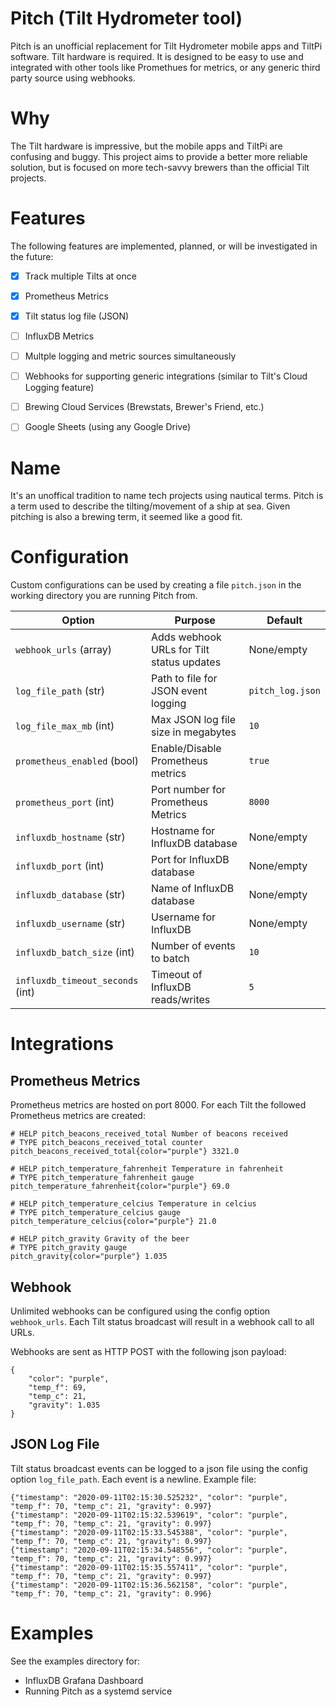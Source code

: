 # Pitch (Tilt Hydrometer tool)

Pitch is an unofficial replacement for Tilt Hydrometer mobile apps and TiltPi software.  Tilt hardware is required.  It is designed to be easy to use and integrated with other tools like Promethues for metrics, or any generic third party source using webhooks.

# Why

The Tilt hardware is impressive, but the mobile apps and TiltPi are confusing and buggy.  This project aims to provide a better more reliable solution, but is focused on more tech-savvy brewers than the official Tilt projects.  

# Features

The following features are implemented, planned, or will be investigated in the future:

* [x] Track multiple Tilts at once
* [x] Prometheus Metrics
* [x] Tilt status log file (JSON)
* [ ] InfluxDB Metrics
* [ ] Multple logging and metric sources simultaneously
* [ ] Webhooks for supporting generic integrations (similar to Tilt's Cloud Logging feature)
* [ ] Brewing Cloud Services (Brewstats, Brewer's Friend, etc.)
* [ ] Google Sheets (using any Google Drive)


# Name

It's an unoffical tradition to name tech projects using nautical terms.  Pitch is a term used to describe the tilting/movement of a ship at sea.  Given pitching is also a brewing term, it seemed like a good fit.

# Configuration

Custom configurations can be used by creating a file `pitch.json` in the working directory you are running Pitch from.

| Option                       | Purpose                      | Default               |
| ---------------------------- | ---------------------------- | --------------------- |
| `webhook_urls` (array) | Adds webhook URLs for Tilt status updates | None/empty |
| `log_file_path` (str) | Path to file for JSON event logging | `pitch_log.json` |
| `log_file_max_mb` (int) | Max JSON log file size in megabytes | `10` |
| `prometheus_enabled` (bool) | Enable/Disable Prometheus metrics | `true` |
| `prometheus_port` (int) | Port number for Prometheus Metrics | `8000` |
| `influxdb_hostname` (str) | Hostname for InfluxDB database | None/empty |
| `influxdb_port` (int) | Port for InfluxDB database | None/empty |
| `influxdb_database` (str) | Name of InfluxDB database | None/empty |
| `influxdb_username` (str) | Username for InfluxDB | None/empty |
| `influxdb_batch_size` (int) | Number of events to batch | `10` |
| `influxdb_timeout_seconds` (int) | Timeout of InfluxDB reads/writes | `5` |


# Integrations

## Prometheus Metrics

Prometheus metrics are hosted on port 8000.  For each Tilt the followed Prometheus metrics are created:

```
# HELP pitch_beacons_received_total Number of beacons received
# TYPE pitch_beacons_received_total counter
pitch_beacons_received_total{color="purple"} 3321.0

# HELP pitch_temperature_fahrenheit Temperature in fahrenheit
# TYPE pitch_temperature_fahrenheit gauge
pitch_temperature_fahrenheit{color="purple"} 69.0

# HELP pitch_temperature_celcius Temperature in celcius
# TYPE pitch_temperature_celcius gauge
pitch_temperature_celcius{color="purple"} 21.0

# HELP pitch_gravity Gravity of the beer
# TYPE pitch_gravity gauge
pitch_gravity{color="purple"} 1.035
```

## Webhook

Unlimited webhooks can be configured using the config option `webhook_urls`.  Each Tilt status broadcast will result in a webhook call to all URLs.

Webhooks are sent as HTTP POST with the following json payload:

```
{
    "color": "purple",
    "temp_f": 69,
    "temp_c": 21,
    "gravity": 1.035
}
```

## JSON Log File

Tilt status broadcast events can be logged to a json file using the config option `log_file_path`.  Each event is a newline.  Example file:

```
{"timestamp": "2020-09-11T02:15:30.525232", "color": "purple", "temp_f": 70, "temp_c": 21, "gravity": 0.997}
{"timestamp": "2020-09-11T02:15:32.539619", "color": "purple", "temp_f": 70, "temp_c": 21, "gravity": 0.997}
{"timestamp": "2020-09-11T02:15:33.545388", "color": "purple", "temp_f": 70, "temp_c": 21, "gravity": 0.997}
{"timestamp": "2020-09-11T02:15:34.548556", "color": "purple", "temp_f": 70, "temp_c": 21, "gravity": 0.997}
{"timestamp": "2020-09-11T02:15:35.557411", "color": "purple", "temp_f": 70, "temp_c": 21, "gravity": 0.997}
{"timestamp": "2020-09-11T02:15:36.562158", "color": "purple", "temp_f": 70, "temp_c": 21, "gravity": 0.996}
```

# Examples

See the examples directory for:

* InfluxDB Grafana Dashboard
* Running Pitch as a systemd service